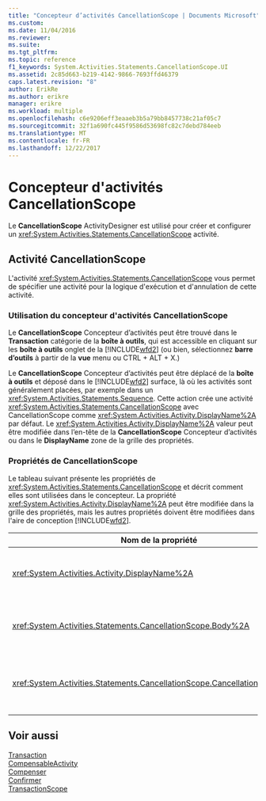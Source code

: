 ```yaml
---
title: "Concepteur d’activités CancellationScope | Documents Microsoft"
ms.custom: 
ms.date: 11/04/2016
ms.reviewer: 
ms.suite: 
ms.tgt_pltfrm: 
ms.topic: reference
f1_keywords: System.Activities.Statements.CancellationScope.UI
ms.assetid: 2c85d663-b219-4142-9866-7693ffd46379
caps.latest.revision: "8"
author: ErikRe
ms.author: erikre
manager: erikre
ms.workload: multiple
ms.openlocfilehash: c6e9206eff3eaaeb3b5a79bb8457738c21af05c7
ms.sourcegitcommit: 32f1a690fc445f9586d53698fc82c7debd784eeb
ms.translationtype: MT
ms.contentlocale: fr-FR
ms.lasthandoff: 12/22/2017
---
```

# <a name="cancellationscope-activity-designer"></a>Concepteur d'activités CancellationScope
Le **CancellationScope** ActivityDesigner est utilisé pour créer et configurer un <xref:System.Activities.Statements.CancellationScope> activité.  
  
## <a name="the-cancellationscope-activity"></a>Activité CancellationScope  
 L'activité <xref:System.Activities.Statements.CancellationScope> vous permet de spécifier une activité pour la logique d'exécution et d'annulation de cette activité.  
  
### <a name="using-the-cancellationscope-activity-designer"></a>Utilisation du concepteur d'activités CancellationScope  
 Le **CancellationScope** Concepteur d’activités peut être trouvé dans le **Transaction** catégorie de la **boîte à outils**, qui est accessible en cliquant sur les **boîte à outils**  onglet de la [!INCLUDE[wfd2](../workflow-designer/includes/wfd2_md.md)] (ou bien, sélectionnez **barre d’outils** à partir de la **vue** menu ou CTRL + ALT + X.)  
  
 Le **CancellationScope** Concepteur d’activités peut être déplacé de la **boîte à outils** et déposé dans le [!INCLUDE[wfd2](../workflow-designer/includes/wfd2_md.md)] surface, là où les activités sont généralement placées, par exemple dans un <xref:System.Activities.Statements.Sequence>. Cette action crée une activité <xref:System.Activities.Statements.CancellationScope> avec CancellationScope comme <xref:System.Activities.Activity.DisplayName%2A> par défaut. Le <xref:System.Activities.Activity.DisplayName%2A> valeur peut être modifiée dans l’en-tête de la **CancellationScope** Concepteur d’activités ou dans le **DisplayName** zone de la grille des propriétés.  
  
### <a name="the-cancellationscope-properties"></a>Propriétés de CancellationScope  
 Le tableau suivant présente les propriétés de <xref:System.Activities.Statements.CancellationScope> et décrit comment elles sont utilisées dans le concepteur. La propriété <xref:System.Activities.Activity.DisplayName%2A> peut être modifiée dans la grille des propriétés, mais les autres propriétés doivent être modifiées dans l'aire de conception [!INCLUDE[wfd2](../workflow-designer/includes/wfd2_md.md)].  
  
|Nom de la propriété|Obligatoire|Utilisation|  
|-------------------|--------------|-----------|  
|<xref:System.Activities.Activity.DisplayName%2A>|False|Nom convivial facultatif de l'activité <xref:System.Activities.Statements.CancellationScope>. La valeur par défaut est CancellationScope. Bien que la valeur de la propriété <xref:System.Activities.Activity.DisplayName%2A> ne soit pas strictement obligatoire, il est recommandé d'en utiliser une.|  
|<xref:System.Activities.Statements.CancellationScope.Body%2A>|True|Spécifie l'activité pour laquelle la logique d'annulation est fournie. Pour ajouter le <xref:System.Activities.Statements.CancellationScope.Body%2A> activité, déposez une activité de la **boîte à outils** dans les **corps** zone sur le **CancellationScope** Concepteur d’activités avec le texte d’indication « suppression Activité ici ».|  
|<xref:System.Activities.Statements.CancellationScope.CancellationHandler%2A>|True|Spécifie l'activité qui est exécutée dans l'événement d'annulation. Pour ajouter le <xref:System.Activities.Statements.CancellationScope.CancellationHandler%2A> activité, déposez une activité de la **boîte à outils** dans le **CancellationHandler** zone sur le **CancellationScope** Concepteur d’activités avec indicateur texte « Déposer l’activité ici ».|  
  
## <a name="see-also"></a>Voir aussi  
 [Transaction](../workflow-designer/transaction-activity-designers.md)   
 [CompensableActivity](../workflow-designer/compensableactivity-activity-designer.md)   
 [Compenser](../workflow-designer/compensate-activity-designer.md)   
 [Confirmer](../workflow-designer/confirm-activity-designer.md)   
 [TransactionScope](../workflow-designer/transactionscope-activity-designer.md)